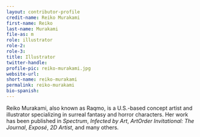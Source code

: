 ```yaml
---
layout: contributor-profile
credit-name: Reiko Murakami
first-name: Reiko
last-name: Murakami
file-as: m
role: illustrator
role-2:
role-3:
title: Illustrator
twitter-handle:
profile-pic: reiko-murakami.jpg
website-url:
short-name: reiko-murakami
permalink: reiko-murakami
bio-spanish:
---
```

Reiko Murakami, also known as Raqmo, is a U.S.-based concept artist and illustrator specializing in surreal fantasy and horror characters. Her work has been published in _Spectrum_, _Infected by Art_, _ArtOrder Invitational: The Journal_, _Exposé_, _2D Artist_, and many others.
